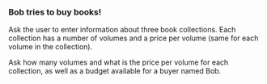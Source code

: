 ### Bob tries to buy books!

Ask the user to enter information about three book collections.
Each collection has a number of volumes and a price per volume
(same for each volume in the collection).

Ask how many volumes and what is the price per volume for each
collection, as well as a budget available for a buyer named Bob.
